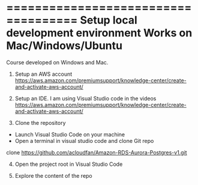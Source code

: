 ====================================
Setup local development environment
Works on Mac/Windows/Ubuntu
====================================
Course developed on Windows and Mac.

1. Setup an AWS account
https://aws.amazon.com/premiumsupport/knowledge-center/create-and-activate-aws-account/


2. Setup an IDE. I am using Visual Studio code in the videos
https://aws.amazon.com/premiumsupport/knowledge-center/create-and-activate-aws-account/

3. Clone the repository
* Launch Visual Studio Code on your machine
* Open a terminal in visual studio code and clone Git repo

clone https://github.com/acloudfan/Amazon-RDS-Aurora-Postgres-v1.git

4. Open the project root in Visual Studio Code

5. Explore the content of the repo








